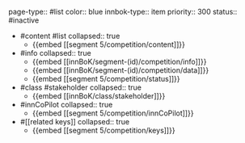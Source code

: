 page-type:: #list
color:: blue
innbok-type:: item
priority:: 300
status:: #inactive

- #content #list
  collapsed:: true
	- {{embed [[segment 5/competition/content]]}}
- #info
  collapsed:: true
	- {{embed [[innBoK/segment-(id)/competition/info]]}}
	- {{embed [[innBoK/segment-(id)/competition/data]]}}
	- {{embed [[segment 5/competition/status]]}}
- #class #stakeholder
  collapsed:: true
	- {{embed [[innBoK/class/stakeholder]]}}
- #innCoPilot
  collapsed:: true
	- {{embed [[segment 5/competition/innCoPilot]]}}
- #[[related keys]]
  collapsed:: true
	- {{embed [[segment 5/competition/keys]]}}







